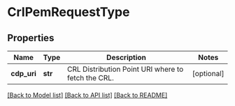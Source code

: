 # CrlPemRequestType

## Properties
Name | Type | Description | Notes
------------ | ------------- | ------------- | -------------
**cdp_uri** | **str** | CRL Distribution Point URI where to fetch the CRL. | [optional] 

[[Back to Model list]](../README.md#documentation-for-models) [[Back to API list]](../README.md#documentation-for-api-endpoints) [[Back to README]](../README.md)

